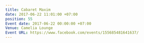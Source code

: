 ```yaml
---
title: Cabaret Maxim
date: 2017-06-22 11:01:00 +07:00
position: 55
Event date: 2017-06-22 00:00:00 +07:00
Venue: Camelia Lounge
Event URL: https://www.facebook.com/events/155685481641637/
---
```


